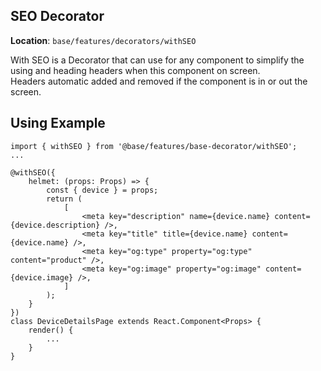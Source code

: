 

## SEO Decorator

<b>Location</b>: `base/features/decorators/withSEO`


With SEO is a Decorator that can use for any component to simplify the using and heading headers when this component on screen. <br />
Headers automatic added and removed if the component is in or out the screen.


## Using Example

```JS
import { withSEO } from '@base/features/base-decorator/withSEO';
...

@withSEO({
	helmet: (props: Props) => {
		const { device } = props;
		return (
			[
				<meta key="description" name={device.name} content={device.description} />,
				<meta key="title" title={device.name} content={device.name} />,
				<meta key="og:type" property="og:type" content="product" />,
				<meta key="og:image" property="og:image" content={device.image} />,
			]
		);
	}
})
class DeviceDetailsPage extends React.Component<Props> {
	render() {
	    ...
    }
}
```
